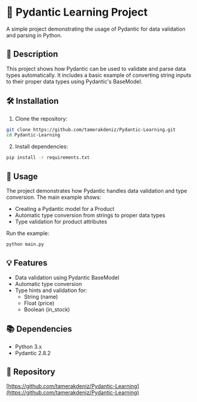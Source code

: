 # 🚀 Pydantic Learning Project

A simple project demonstrating the usage of Pydantic for data validation and parsing in Python.

## 📝 Description

This project shows how Pydantic can be used to validate and parse data types automatically. It includes a basic example of converting string inputs to their proper data types using Pydantic's BaseModel.

## 🛠️ Installation

1. Clone the repository:
```bash
git clone https://github.com/tamerakdeniz/Pydantic-Learning.git
cd Pydantic-Learning
```

2. Install dependencies:
```bash
pip install -r requirements.txt
```

## 🎯 Usage

The project demonstrates how Pydantic handles data validation and type conversion. The main example shows:

- Creating a Pydantic model for a Product
- Automatic type conversion from strings to proper data types
- Type validation for product attributes

Run the example:
```bash
python main.py
```

## 💡 Features

- Data validation using Pydantic BaseModel
- Automatic type conversion
- Type hints and validation for:
  - String (name)
  - Float (price)
  - Boolean (in_stock)

## 📚 Dependencies

- Python 3.x
- Pydantic 2.8.2

## 🔗 Repository

[https://github.com/tamerakdeniz/Pydantic-Learning](https://github.com/tamerakdeniz/Pydantic-Learning)
